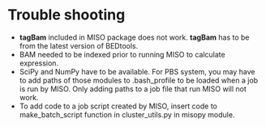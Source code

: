 Trouble shooting
================

* __tagBam__ included in MISO package does not work. __tagBam__ has to be from the latest version of BEDtools.
* BAM needed to be indexed prior to running MISO to calculate expression.
* SciPy and NumPy have to be available. For PBS system, you may have to add paths of those modules to .bash_profile to be loaded when a job is run by MISO. Only adding paths to a job file that run MISO will not work.
* To add code to a job script created by MISO, insert code to make_batch_script function in cluster_utils.py in misopy module.
